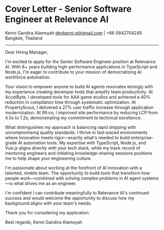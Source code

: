 # Cover Letter - Senior Software Engineer at Relevance AI

Kenni Gandira Alamsyah
devkenni.g@gmail.com | +66 0842704245
Bangkok, Thailand

---

Dear Hiring Manager,

I'm excited to apply for the Senior Software Engineer position at Relevance AI. With 8+ years building high-performance applications in TypeScript and Node.js, I'm eager to contribute to your mission of democratizing AI workforce automation.

Your vision to empower anyone to build AI agents resonates strongly with my experience creating developer tools that amplify team productivity. At AccelByte, I developed tools for AAA game studios and achieved a 40% reduction in compilation time through systematic optimization. At PropertyScout, I delivered a 27% user traffic increase through application modernization. At 99.co, I improved site performance by reducing LCP from 4.5s to 1.2s, demonstrating my commitment to technical excellence.

What distinguishes my approach is balancing rapid shipping with uncompromising quality standards. I thrive in fast-paced environments where innovation meets rigor—exactly what's needed to build enterprise-grade AI automation tools. My expertise with TypeScript, Node.js, and Vue.js aligns directly with your tech stack, while my track record of mentoring engineers and initiating knowledge-sharing sessions positions me to help shape your engineering culture.

I'm passionate about working at the forefront of AI innovation with a talented, nimble team. The opportunity to build tools that transform how people work—combined with solving complex problems in AI agent systems—is what drives me as an engineer.

I'm confident I can contribute meaningfully to Relevance AI's continued success and would welcome the opportunity to discuss how my background aligns with your team's needs.

Thank you for considering my application.

Best regards,
Kenni Gandira Alamsyah
